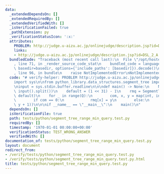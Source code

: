 ```yaml
---
data:
  _extendedDependsOn: []
  _extendedRequiredBy: []
  _extendedVerifiedWith: []
  _isVerificationFailed: true
  _pathExtension: py
  _verificationStatusIcon: ':x:'
  attributes:
    PROBLEM: http://judge.u-aizu.ac.jp/onlinejudge/description.jsp?id=DSL_2_A
    links:
    - http://judge.u-aizu.ac.jp/onlinejudge/description.jsp?id=DSL_2_A
  bundledCode: "Traceback (most recent call last):\n  File \"/opt/hostedtoolcache/Python/3.9.1/x64/lib/python3.9/site-packages/onlinejudge_verify/documentation/build.py\"\
    , line 71, in _render_source_code_stat\n    bundled_code = language.bundle(stat.path,\
    \ basedir=basedir, options={'include_paths': [basedir]}).decode()\n  File \"/opt/hostedtoolcache/Python/3.9.1/x64/lib/python3.9/site-packages/onlinejudge_verify/languages/python.py\"\
    , line 96, in bundle\n    raise NotImplementedError\nNotImplementedError\n"
  code: "# verify-helper: PROBLEM http://judge.u-aizu.ac.jp/onlinejudge/description.jsp?id=DSL_2_A\n\
    import sys\n\nfrom python_library.data_structures.segment_tree import SegmentTree\n\
    \ninput = sys.stdin.buffer.readline\n\n\ndef main() -> None:\n    N, Q = map(int,\
    \ input().split())\n    default = (1 << 31) - 1\n    rmq = SegmentTree(N, min,\
    \ default)\n    for _ in range(Q):\n        com, x, y = map(int, input().split())\n\
    \        if com == 0:\n            rmq[x] = y\n        else:\n            print(rmq.query(x,\
    \ y + 1))\n\n\nif __name__ == \"__main__\":\n    main()\n"
  dependsOn: []
  isVerificationFile: true
  path: tests/python/segment_tree_range_min_query.test.py
  requiredBy: []
  timestamp: '1970-01-01 00:00:00+00:00'
  verificationStatus: TEST_WRONG_ANSWER
  verifiedWith: []
documentation_of: tests/python/segment_tree_range_min_query.test.py
layout: document
redirect_from:
- /verify/tests/python/segment_tree_range_min_query.test.py
- /verify/tests/python/segment_tree_range_min_query.test.py.html
title: tests/python/segment_tree_range_min_query.test.py
---
```

